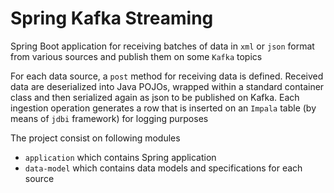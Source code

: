 # Spring Kafka Streaming

Spring Boot application for receiving batches of data in `xml` or `json` format
from various sources and publish them on some `Kafka` topics

For each data source, a `post` method for receiving data is defined. 
Received data are deserialized into Java POJOs, wrapped within a standard container class 
and then serialized again as json to be published on Kafka. Each ingestion operation generates 
a row that is inserted on an `Impala` table (by means of `jdbi` framework) for logging purposes

The project consist on following modules

* `application` which contains Spring application
* `data-model` which contains data models and specifications for each source
